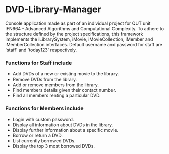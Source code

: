 # DVD-Library-Manager
Console application made as part of an individual project for QUT unit IFN664 - Advanced Algorithms and Computational Complexity. To adhere to the structure defined by the project specifications, this framework implements the iLibrarySystem, iMovie, iMovieCollection, iMember and iMemberCollection interfaces. Default username and password for staff are 'staff' and 'today123' respectively. 

### Functions for Staff include
* Add DVDs of a new or existing movie to the library.
* Remove DVDs from the library.
* Add or remove members from the library.
* Find members details given their contact number.
* Find all members renting a particular DVD.

### Functions for Members include
* Login with custom password.
* Display all information about DVDs in the library.
* Display further information about a specific movie.
* Borrow or return a DVD.
* List currently borrowed DVDs.
* Display the top 3 most borrowed DVDs.
